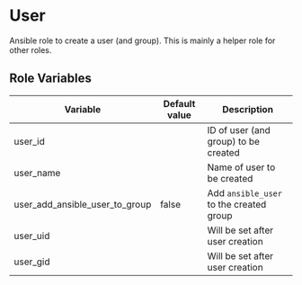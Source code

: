 # User

Ansible role to create a user (and group). This is mainly a helper role for other roles.

## Role Variables

| Variable                       | Default value | Description                             |
| ------------------------------ | ------------- | --------------------------------------- |
| user_id                        |               | ID of user (and group) to be created    |
| user_name                      |               | Name of user to be created              |
| user_add_ansible_user_to_group | false         | Add `ansible_user` to the created group |
| user_uid                       |               | Will be set after user creation         |
| user_gid                       |               | Will be set after user creation         |
